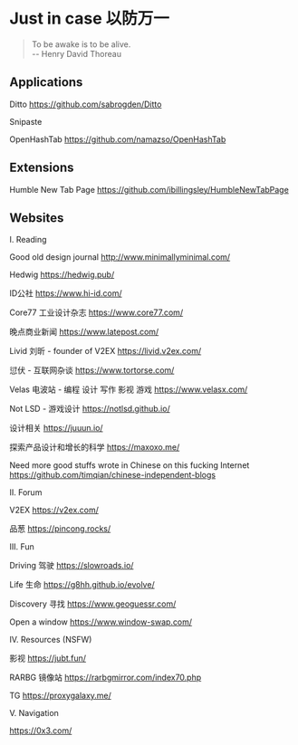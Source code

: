 # Just in case 以防万一

> To be awake is to be alive.  
> -- Henry David Thoreau 

## Applications

Ditto
https://github.com/sabrogden/Ditto

Snipaste

OpenHashTab
https://github.com/namazso/OpenHashTab

## Extensions

Humble New Tab Page
https://github.com/ibillingsley/HumbleNewTabPage

## Websites

I. Reading

Good old design journal
http://www.minimallyminimal.com/

Hedwig
https://hedwig.pub/

ID公社
https://www.hi-id.com/

Core77 工业设计杂志
https://www.core77.com/

晚点商业新闻
https://www.latepost.com/

Livid 刘昕 - founder of V2EX
https://livid.v2ex.com/

愆伏 - 互联网杂谈
https://www.tortorse.com/

Velas 电波站 - 编程 设计 写作 影视 游戏
https://www.velasx.com/

Not LSD - 游戏设计
https://notlsd.github.io/

设计相关
https://juuun.io/

探索产品设计和增长的科学
https://maxoxo.me/

Need more good stuffs wrote in Chinese on this fucking Internet
https://github.com/timqian/chinese-independent-blogs

II. Forum

V2EX
https://v2ex.com/

品葱
https://pincong.rocks/

III. Fun

Driving 驾驶
https://slowroads.io/

Life 生命
https://g8hh.github.io/evolve/

Discovery 寻找
https://www.geoguessr.com/

Open a window
https://www.window-swap.com/

IV. Resources (NSFW)

影视
https://jubt.fun/

RARBG 镜像站
https://rarbgmirror.com/index70.php

TG
https://proxygalaxy.me/

V. Navigation

https://0x3.com/
